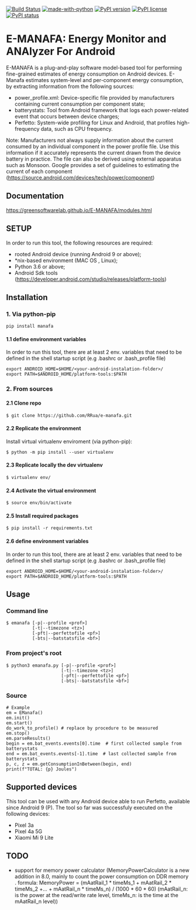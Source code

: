 [![Build Status](https://travis-ci.com/RRua/e-manafa.svg?branch=main)](https://travis-ci.com/RRua/e-manafa)
[![made-with-python](https://img.shields.io/badge/Made%20with-Python-1f425f.svg)](https://www.python.org/)
[![PyPI version](https://badge.fury.io/py/manafa.svg)](https://badge.fury.io/py/manafa)
[![PyPI license](https://img.shields.io/pypi/l/ansicolortags.svg)](https://pypi.python.org/pypi/manafa)
[![PyPI status](https://img.shields.io/pypi/status/ansicolortags.svg)](https://pypi.python.org/pypi/manafa)
# E-MANAFA: Energy Monitor and ANAlyzer For Android

E-MANAFA is a plug-and-play software model-based tool for performing fine-grained estimates of energy consumption on Android devices. E-Manafa estimates system-level  and per-component energy consumption, by extracting information from the following sources:

- power_profile.xml: Device-specific file provided by manufacturers containing current consumption per component state;
- batterystats: Tool from Android framework that logs each power-related event that occurs between device charges;
- Perfetto: System-wide profiling for Linux and Android, that profiles high-frequency data, such as CPU frequency.

Note: Manufacturers not always supply information about the current consumed by an individual component in the power profile file. Use this information if it accurately represents the current drawn from the device battery in practice. The file can also be derived using external apparatus such as Monsoon. Google provides a set of guidelines to estimating the current of each component (https://source.android.com/devices/tech/power/component)

## Documentation

https://greensoftwarelab.github.io/E-MANAFA/modules.html

## SETUP

In order to run this tool, the following resources are required:
- rooted Android device (running Android 9 or above);
- *nix-based environment (MAC OS , Linux);
- Python 3.6 or above;
- Android Sdk tools (https://developer.android.com/studio/releases/platform-tools)

## Installation

### 1. Via python-pip

```
pip install manafa
```

#### 1.1 define environment variables

In order to run this tool, there are at least 2 env. variables that need to be defined in the shell startup script (e.g .bashrc or .bash_profile file)

```
export ANDROID_HOME=$HOME/<your-android-instalation-folder>/ 
export PATH=$ANDROID_HOME/platform-tools:$PATH
```

### 2. From sources

#### 2.1 Clone repo

```
$ git clone https://github.com/RRua/e-manafa.git
```

#### 2.2 Replicate the environment

Install virtual virtualenv enviroment  (via python-pip):
```
$ python -m pip install --user virtualenv
```
#### 2.3 Replicate locally the dev virtualenv

```
$ virtualenv env/
```

#### 2.4 Activate the virtual environment
```
$ source env/bin/activate
```

#### 2.5 Install required packages
```
$ pip install -r requirements.txt

```
#### 2.6 define environment variables

In order to run this tool, there are at least 2 env. variables that need to be defined in the shell startup script (e.g .bashrc or .bash_profile file)

```
export ANDROID_HOME=$HOME/<your-android-instalation-folder>/ 
export PATH=$ANDROID_HOME/platform-tools:$PATH
```
## Usage

### Command line

```
$ emanafa [-p|--profile <prof>] 
          [-t|--timezone <tz>] 
          [-pft|--perfettofile <pf>] 
          [-bts|--batstatsfile <bf>] 
```

### From project's root

```
$ python3 emanafa.py [-p|--profile <prof>] 
                     [-t|--timezone <tz>] 
                     [-pft|--perfettofile <pf>] 
                     [-bts|--batstatsfile <bf>] 
```

### Source

```
# Example 
em = EManafa()
em.init()
em.start()
do_work_to_profile() # replace by procedure to be measured 
em.stop()
em.parseResults()
begin = em.bat_events.events[0].time  # first collected sample from batterystats
end = em.bat_events.events[-1].time  # last collected sample from batterystats
p, c, z = em.getConsumptionInBetween(begin, end)
print(f"TOTAL: {p} Joules")
```

## Supported devices
This tool can be used with any Android device able to run Perfetto, available since Android 9 (P). The tool so far was successfuly executed on the following devices:
- Pixel 3a
- Pixel 4a 5G
- Xiaomi Mi 9 Lite

## TODO
- support for memory power calculator (MemoryPowerCalculator is a new addition in 8.0, mainly to count the power consumption on DDR memory . formula: MemoryPower = (mAatRail_1 * timeMs_1 + mAatRail_2 * timeMs_2 +… + mAatRail_n * timeMs_n) / (1000 * 60 * 60) (mAatRail_n: is the power at the read/write rate level, timeMs_n: is the time at the mAatRail_n level))